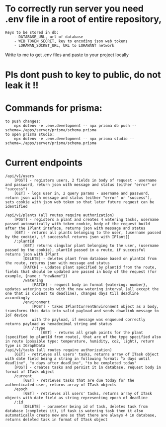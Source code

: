 # To correctly run server you need .env file in a root of entire repository,

    Keys to be stored in db:
        - DATABASE_URL, url of database
        - WEB_TOKEN_SECRET, key to encoding json web tokens
        - LORAWAN_SOCKET_URL, URL to LORAWANT network

Write to me to get .env files and paste to your project locally

# Pls dont push to key to public, do not leak it !!

# Commands for prisma:

    to push changes:
        npx dotenv -e .env.development -- npx prisma db push --schema=./apps/server/prisma/schema.prisma
    to open prisma studio:
        npx dotenv -e .env.development -- npx prisma studio --schema=./apps/server/prisma/schema.prisma

# Current endpoints

    /api/v1/users
        [POST] - registers users, 2 fields in body of request - username and password, return json with message and status (either "error" or "success")
        [GET] - logs user in, 2 query params - username and password, return json with message and status (either "error" or "success"), sets cookie with json web token so that later future request can be identified

    /api/v1/plants (all routes require authorization)
        [POST] - registers a plant and creates 4 watering tasks, username passed automatically with token cookie, body of the request build after the IPlant inteface, returns json with message and status
        [GET] - returns all plants belonging to the user, (username passed by the cookie), if successful returns json with IPlant[]
        /:plantId
            [GET] returns singular plant belonging to the user, (username passed by the cookie), plantId passed in a route, if successful returns json with IPlant
            [DELETE] - deletes plant from database based on plantId from the route, returns json with message and status
            [PATCH] - updates plant specified by plantId from the route, fields that should be updated are passed in body of the request (for example, {name : "newName"})
            /watering
                [PATCH] - request body in format {watering: number}, updates watering tasks with the new watering interval (all except the one that is closest to deadline), changes days till deadline accordingly
            /environment
                [POST] - takes IPlantCurrentEnvironment object as a body, transforms this data into valid payload and sends downlink message to IoT device
                with the payload, if message was enqueued correctly returns payload as hexadecimal string and status
                /:type
                    [GET] - returns all graph points for the plant (specified by plantId from route), that are of the type specified also in route (possible type: temperature, humidity, co2, light), return type is IGraphData
    /api/v1/tasks (all routes require authorization)
        [GET] - retrieves all users' tasks, returns array of ITask object with date field being a string in following format: "x days until deadline", "x days after deadline", "to be completed today"
        [POST] - creates tasks and persist it in database, request body in format of ITask object
        /current
            [GET] - retrieves tasks that are due today for the authenticated user, returns array of ITask objects
        /epoch
            [GET] - retrieves all users' tasks, returns array of ITask objects with date field as string representing epoch of deadline
        /:id
            [DELETE] - parameter being id of task, deletes task from database (completes it), if task is watering task then it also automatically create new one so that there are always 4 in database, returns deleted task in format of ITask object
